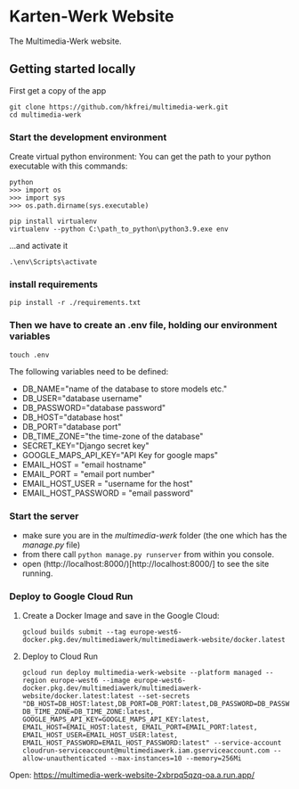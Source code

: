 # Karten-Werk Website

The Multimedia-Werk website.

## Getting started locally

First get a copy of the app

```
git clone https://github.com/hkfrei/multimedia-werk.git
cd multimedia-werk
```

### Start the development environment

Create virtual python environment:
You can get the path to your python executable with this commands:

```
python
>>> import os
>>> import sys
>>> os.path.dirname(sys.executable)
```

```
pip install virtualenv
virtualenv --python C:\path_to_python\python3.9.exe env
```

...and activate it

```
.\env\Scripts\activate
```

### install requirements

```
pip install -r ./requirements.txt
```

### Then we have to create an .env file, holding our environment variables

```
touch .env
```

The following variables need to be defined:

- DB_NAME="name of the database to store models etc."
- DB_USER="database username"
- DB_PASSWORD="database password"
- DB_HOST="database host"
- DB_PORT="database port"
- DB_TIME_ZONE="the time-zone of the database"
- SECRET_KEY="Django secret key"
- GOOGLE_MAPS_API_KEY="API Key for google maps"
- EMAIL_HOST = "email hostname"
- EMAIL_PORT = "email port number"
- EMAIL_HOST_USER = "username for the host"
- EMAIL_HOST_PASSWORD = "email password"

### Start the server

- make sure you are in the _multimedia-werk_ folder (the one which has the _manage.py_ file)
- from there call `python manage.py runserver` from within you console.
- open (http://localhost:8000/)[http://localhost:8000/] to see the site running.

### Deploy to Google Cloud Run

1. Create a Docker Image and save in the Google Cloud:

   ```
   gcloud builds submit --tag europe-west6-docker.pkg.dev/multimediawerk/multimediawerk-website/docker.latest
   ```

2. Deploy to Cloud Run
   ```
   gcloud run deploy multimedia-werk-website --platform managed --region europe-west6 --image europe-west6-docker.pkg.dev/multimediawerk/multimediawerk-website/docker.latest:latest --set-secrets "DB_HOST=DB_HOST:latest,DB_PORT=DB_PORT:latest,DB_PASSWORD=DB_PASSWORD:latest,DB_NAME=DB_NAME:latest,DB_USER=DB_USER:latest,DB_PASSWORD=DB_PASSWORD:latest,SECRET_KEY=SECRET_KEY:latest, DB_TIME_ZONE=DB_TIME_ZONE:latest, GOOGLE_MAPS_API_KEY=GOOGLE_MAPS_API_KEY:latest, EMAIL_HOST=EMAIL_HOST:latest, EMAIL_PORT=EMAIL_PORT:latest, EMAIL_HOST_USER=EMAIL_HOST_USER:latest, EMAIL_HOST_PASSWORD=EMAIL_HOST_PASSWORD:latest" --service-account cloudrun-serviceaccount@multimediawerk.iam.gserviceaccount.com --allow-unauthenticated --max-instances=10 --memory=256Mi
   ```

Open: https://multimedia-werk-website-2xbrpq5qzq-oa.a.run.app/
